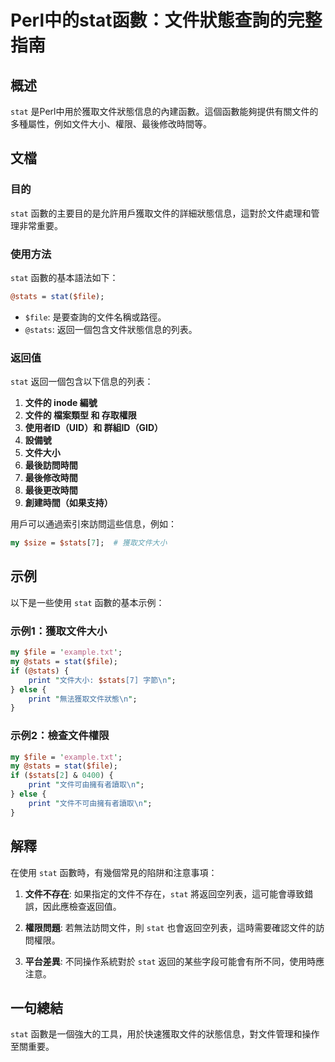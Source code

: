 <!--
Meta Description: # Perl中的stat函數：文件狀態查詢的完整指南 ## 概述 `stat` 是Perl中用於獲取文件狀態信息的內建函數。這個函數能夠提供有關文件的多種屬性，例如文件大小、權限、最後修改時間等。 ## 文檔 ### 目的 `stat` 函數的主要目的是允許用戶獲取文件的詳細狀態信息，這對於文件處理...
Meta Keywords: stat, stats, file, perl, print
-->

# Perl中的stat函數：文件狀態查詢的完整指南

## 概述
`stat` 是Perl中用於獲取文件狀態信息的內建函數。這個函數能夠提供有關文件的多種屬性，例如文件大小、權限、最後修改時間等。

## 文檔
### 目的
`stat` 函數的主要目的是允許用戶獲取文件的詳細狀態信息，這對於文件處理和管理非常重要。

### 使用方法
`stat` 函數的基本語法如下：

```perl
@stats = stat($file);
```

- `$file`: 是要查詢的文件名稱或路徑。
- `@stats`: 返回一個包含文件狀態信息的列表。

### 返回值
`stat` 返回一個包含以下信息的列表：

1. **文件的 inode 編號**
2. **文件的 檔案類型 和 存取權限**
3. **使用者ID（UID）和 群組ID（GID）**
4. **設備號**
5. **文件大小**
6. **最後訪問時間**
7. **最後修改時間**
8. **最後更改時間**
9. **創建時間（如果支持）**

用戶可以通過索引來訪問這些信息，例如：

```perl
my $size = $stats[7];  # 獲取文件大小
```

## 示例
以下是一些使用 `stat` 函數的基本示例：

### 示例1：獲取文件大小
```perl
my $file = 'example.txt';
my @stats = stat($file);
if (@stats) {
    print "文件大小: $stats[7] 字節\n";
} else {
    print "無法獲取文件狀態\n";
}
```

### 示例2：檢查文件權限
```perl
my $file = 'example.txt';
my @stats = stat($file);
if ($stats[2] & 0400) {
    print "文件可由擁有者讀取\n";
} else {
    print "文件不可由擁有者讀取\n";
}
```

## 解釋
在使用 `stat` 函數時，有幾個常見的陷阱和注意事項：

1. **文件不存在**: 如果指定的文件不存在，`stat` 將返回空列表，這可能會導致錯誤，因此應檢查返回值。
   
2. **權限問題**: 若無法訪問文件，則 `stat` 也會返回空列表，這時需要確認文件的訪問權限。

3. **平台差異**: 不同操作系統對於 `stat` 返回的某些字段可能會有所不同，使用時應注意。

## 一句總結
`stat` 函數是一個強大的工具，用於快速獲取文件的狀態信息，對文件管理和操作至關重要。